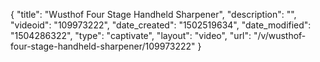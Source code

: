 {
    "title": "Wusthof Four Stage Handheld Sharpener",
    "description": "",
    "videoid": "109973222",
    "date_created": "1502519634",
    "date_modified": "1504286322",
    "type": "captivate",
    "layout": "video",
    "url": "\/v\/wusthof-four-stage-handheld-sharpener\/109973222"
}